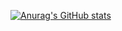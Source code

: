 [![Anurag's GitHub stats](https://github-readme-stats.vercel.app/api?username=chrisK824&count_private=true&show_icons=true&theme=dark&include_all_commits=true)](https://github.com/anuraghazra/github-readme-stats)

